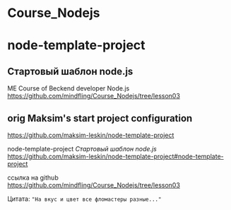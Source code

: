 # Course_Nodejs

# node-template-project

## Стартовый шаблон node.js

  ME Course of Beckend developer Node.js
  https://github.com/mindfling/Course_Nodejs/tree/lesson03



## orig Maksim's start project configuration

  https://github.com/maksim-leskin/node-template-project

  node-template-project *Стартовый шаблон node.js*
  https://github.com/maksim-leskin/node-template-project#node-template-project

ссылка на github
  https://github.com/mindfling/Course_Nodejs/tree/lesson03

Цитата:
`"На вкус и цвет все фломастеры разные..."`
